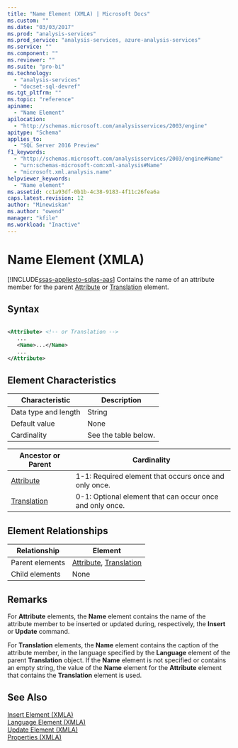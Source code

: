 ```yaml
---
title: "Name Element (XMLA) | Microsoft Docs"
ms.custom: ""
ms.date: "03/03/2017"
ms.prod: "analysis-services"
ms.prod_service: "analysis-services, azure-analysis-services"
ms.service: ""
ms.component: ""
ms.reviewer: ""
ms.suite: "pro-bi"
ms.technology: 
  - "analysis-services"
  - "docset-sql-devref"
ms.tgt_pltfrm: ""
ms.topic: "reference"
apiname: 
  - "Name Element"
apilocation: 
  - "http://schemas.microsoft.com/analysisservices/2003/engine"
apitype: "Schema"
applies_to: 
  - "SQL Server 2016 Preview"
f1_keywords: 
  - "http://schemas.microsoft.com/analysisservices/2003/engine#Name"
  - "urn:schemas-microsoft-com:xml-analysis#Name"
  - "microsoft.xml.analysis.name"
helpviewer_keywords: 
  - "Name element"
ms.assetid: cc1a93df-0b1b-4c38-9183-4f11c26fea6a
caps.latest.revision: 12
author: "Minewiskan"
ms.author: "owend"
manager: "kfile"
ms.workload: "Inactive"
---
```

# Name Element (XMLA)
[!INCLUDE[ssas-appliesto-sqlas-aas](../../../includes/ssas-appliesto-sqlas-aas.md)]
  Contains the name of an attribute member for the parent [Attribute](../../../analysis-services/xmla/xml-elements-properties/attribute-element-xmla.md) or [Translation](../../../analysis-services/xmla/xml-elements-properties/translation-element-xmla.md) element.  
  
## Syntax  
  
```xml  
  
<Attribute> <!-- or Translation -->  
   ...  
   <Name>...</Name>  
   ...  
</Attribute>  
```  
  
## Element Characteristics  
  
|Characteristic|Description|  
|--------------------|-----------------|  
|Data type and length|String|  
|Default value|None|  
|Cardinality|See the table below.|  
  
|Ancestor or Parent|Cardinality|  
|------------------------|-----------------|  
|[Attribute](../../../analysis-services/xmla/xml-elements-properties/attribute-element-xmla.md)|1-1: Required element that occurs once and only once.|  
|[Translation](../../../analysis-services/xmla/xml-elements-properties/translation-element-xmla.md)|0-1: Optional element that can occur once and only once.|  
  
## Element Relationships  
  
|Relationship|Element|  
|------------------|-------------|  
|Parent elements|[Attribute](../../../analysis-services/xmla/xml-elements-properties/attribute-element-xmla.md), [Translation](../../../analysis-services/xmla/xml-elements-properties/translation-element-xmla.md)|  
|Child elements|None|  
  
## Remarks  
 For **Attribute** elements, the **Name** element contains the name of the attribute member to be inserted or updated during, respectively, the **Insert** or **Update** command.  
  
 For **Translation** elements, the **Name** element contains the caption of the attribute member, in the language specified by the **Language** element of the parent **Translation** object. If the **Name** element is not specified or contains an empty string, the value of the **Name** element for the **Attribute** element that contains the **Translation** element is used.  
  
## See Also  
 [Insert Element &#40;XMLA&#41;](../../../analysis-services/xmla/xml-elements-commands/insert-element-xmla.md)   
 [Language Element &#40;XMLA&#41;](../../../analysis-services/xmla/xml-elements-properties/language-element-xmla.md)   
 [Update Element &#40;XMLA&#41;](../../../analysis-services/xmla/xml-elements-commands/update-element-xmla.md)   
 [Properties &#40;XMLA&#41;](../../../analysis-services/xmla/xml-elements-properties/xml-elements-properties.md)  
  
  
